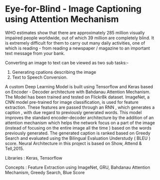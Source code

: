 # Eye-for-Blind - Image Captioning using Attention Mechanism

WHO estimates show that there are approximately 285 million visually impaired people worldwide, out of which 39 million are completely blind. It is extremely difficult for them to carry out many daily activities, one of which is reading - from reading a newspaper / magazine to an important text message from your bank. 

Converting an image to text can be viewed as two sub tasks:- 
1. Generating cpations describing the image
2. Text to Speech Conversion.

A custom Deep Learning Model is built using Tensorflow and Keras based on Encoder - Decoder architecture with Bahdanau Attention Mechanism. The Model has been trained and tested on Flickr8k dataset. ImageNet, a CNN model pre-trained for image classification, is used for feature extraction. These features are passed through an RNN , which generates a caption , with due regard to previously generated words. This model improves the standard encoder-decoder architecture by the addition of an attention mechanism which helps the network focus on a part of the image (instead of focusing on the entire image all the time ) based on the words previously generated. The generated caption is ranked based on Greedy Search and evaluated using the Bilingual Evaluation Understudy ( BLEU ) score. Neural Architecture in this project is based on Show, Attend & Tell,2015.

Libraries : Keras, Tensorflow

Concepts : Feature Extraction using ImageNet, GRU, Bahdanau Attention Mechanism, Greedy Search, Blue Score
